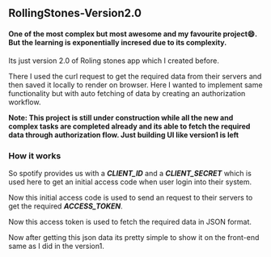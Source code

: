 ## RollingStones-Version2.0

#### One of the most complex but most awesome and my favourite project😄. But the learning is exponentially incresed due to its complexity.
Its just version 2.0 of Roling stones app which I created before.

There I used the curl request to get the required data from their servers and then saved it locally to render on browser.
Here I wanted to implement same functionality but with auto fetching of data by creating an authorization workflow.

**Note: This project is still under construction while all the new and complex tasks are completed already and its able to fetch the required data through authorization flow. Just building UI like version1 is left**

### How it works
So spotify provides us with a *__CLIENT_ID__* and a *__CLIENT_SECRET__* which is used here to get an initial access code when user login into their system.

Now this initial access code is used to send an request to their servers to get the required *__ACCESS_TOKEN__*.

Now this access token is used to fetch the required data in JSON format. 

Now after getting this json data its pretty simple to show it on the front-end same as I did in the version1.
